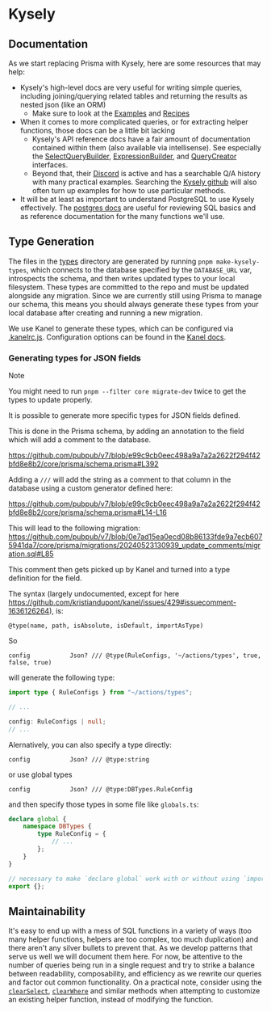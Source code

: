 # Kysely

## Documentation

As we start replacing Prisma with Kysely, here are some resources that may help:

-   Kysely's high-level docs are very useful for writing simple queries, including joining/querying related tables and returning the results as nested json (like an ORM)
    -   Make sure to look at the [Examples](https://kysely.dev/docs/category/examples) and [Recipes](https://kysely.dev/docs/category/recipes)
-   When it comes to more complicated queries, or for extracting helper functions, those docs can be a little bit lacking
    -   Kysely's API reference docs have a fair amount of documentation contained within them (also available via intellisense). See especially the [SelectQueryBuilder](https://kysely-org.github.io/kysely-apidoc/interfaces/SelectQueryBuilder.html), [ExpressionBuilder](https://kysely-org.github.io/kysely-apidoc/interfaces/ExpressionBuilder.html), and [QueryCreator](https://kysely-org.github.io/kysely-apidoc/classes/QueryCreator.html) interfaces.
    -   Beyond that, their [Discord](https://discord.gg/xyBJ3GwvAm) is active and has a searchable Q/A history with many practical examples. Searching the [Kysely github](https://github.com/kysely-org/kysely) will also often turn up examples for how to use particular methods.
-   It will be at least as important to understand PostgreSQL to use Kysely effectively. The [postgres docs](https://www.postgresql.org/docs/15/index.html) are useful for reviewing SQL basics and as reference documentation for the many functions we'll use.

## Type Generation

The files in the [types](./types) directory are generated by running `pnpm make-kysely-types`, which connects to the database specified by the `DATABASE_URL` var, introspects the schema, and then writes updated types to your local filesystem. These types are committed to the repo and must be updated alongside any migration. Since we are currently still using Prisma to manage our schema, this means you should always generate these types from your local database after creating and running a new migration.

We use Kanel to generate these types, which can be configured via [.kanelrc.js](../.kanelrc.js). Configuration options can be found in the [Kanel docs](https://kristiandupont.github.io/kanel/configuring.html).

### Generating types for JSON fields

> [!NOTE]
> You might need to run `pnpm --filter core migrate-dev` twice to get the types to update properly.

It is possible to generate more specific types for JSON fields defined.

This is done in the Prisma schema, by adding an annotation to the field which will add a comment to the database.

https://github.com/pubpub/v7/blob/e99c9cb0eec498a9a7a2a2622f294f42bfd8e8b2/core/prisma/schema.prisma#L392

Adding a `///` will add the string as a comment to that column in the database using a custom generator defined here:

https://github.com/pubpub/v7/blob/e99c9cb0eec498a9a7a2a2622f294f42bfd8e8b2/core/prisma/schema.prisma#L14-L16

This will lead to the following migration:
https://github.com/pubpub/v7/blob/0e7ad15ea0ecd08b86133fde9a7ecb6075941da7/core/prisma/migrations/20240523130939_update_comments/migration.sql#L85

This comment then gets picked up by Kanel and turned into a type definition for the field.

The syntax (largely undocumented, except for here https://github.com/kristiandupont/kanel/issues/429#issuecomment-1636126264), is:

```
@type(name, path, isAbsolute, isDefault, importAsType)
```

So

```prisma
config           Json? /// @type(RuleConfigs, '~/actions/types', true, false, true)
```

will generate the following type:

```ts
import type { RuleConfigs } from "~/actions/types";

// ...

config: RuleConfigs | null;
// ...
```

Alernatively, you can also specify a type directly:

```prisma
config           Json? /// @type:string
```

or use global types

```prisma
config           Json? /// @type:DBTypes.RuleConfig
```

and then specify those types in some file like `globals.ts`:

```ts
declare global {
	namespace DBTypes {
		type RuleConfig = {
			// ...
		};
	}
}

// necessary to make `declare global` work with or without using `import`s
export {};
```

## Maintainability

It's easy to end up with a mess of SQL functions in a variety of ways (too many helper functions, helpers are too complex, too much duplication) and there aren't any silver bullets to prevent that. As we develop patterns that serve us well we will document them here. For now, be attentive to the number of queries being run in a single request and try to strike a balance between readability, composability, and efficiency as we rewrite our queries and factor out common functionality. On a practical note, consider using the [`clearSelect`](https://kysely-org.github.io/kysely-apidoc/interfaces/SelectQueryBuilder.html#clearSelect), [`clearWhere`](https://kysely-org.github.io/kysely-apidoc/interfaces/SelectQueryBuilder.html#clearWhere) and similar methods when attempting to customize an existing helper function, instead of modifying the function.
